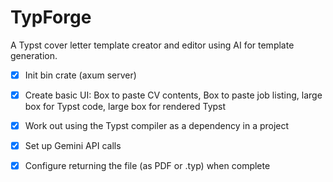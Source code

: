 
# TypForge
A Typst cover letter template creator and editor using AI for template generation.

- [x] Init bin crate (axum server)
- [x] Create basic UI: Box to paste CV contents, Box to paste job listing, large box for Typst code, large box for rendered Typst
- [x] Work out using the Typst compiler as a dependency in a project
- [x] Set up Gemini API calls
- [x] Configure returning the file (as PDF or .typ) when complete


